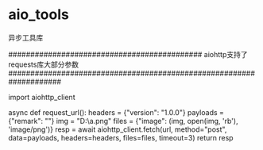 # aio_tools
异步工具库


############################################ aiohttp支持了requests库大部分参数####################################################################

import aiohttp_client


async def request_url():
    headers = {"version": "1.0.0"}
    payloads = {"remark": ""}
    img = "D:\\a.png"
    files = {"image": (img, open(img, 'rb'), 'image/png')}
    resp = await aiohttp_client.fetch(url, method="post", data=payloads, headers=headers, files=files, timeout=3)
    return resp


